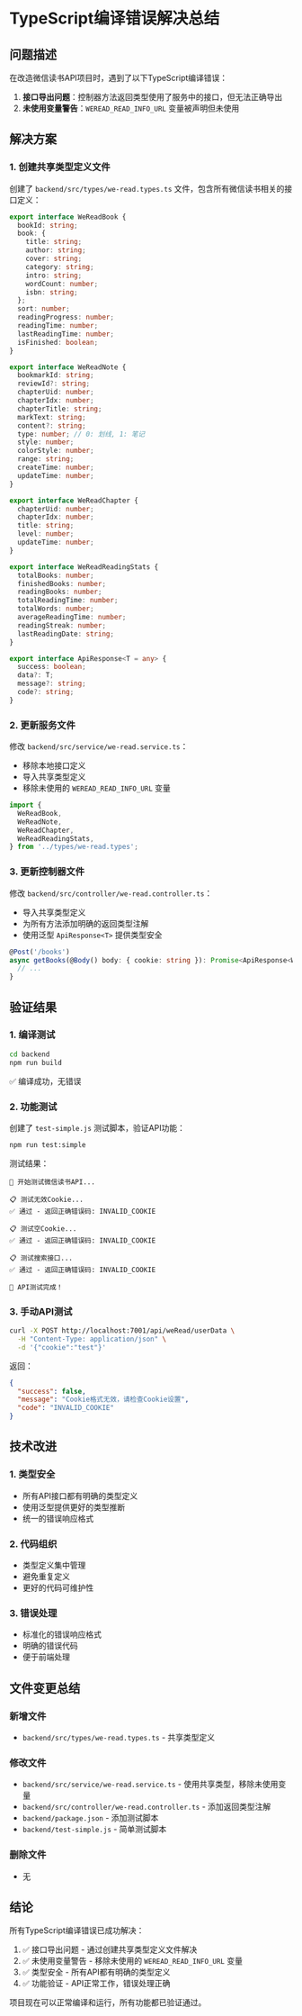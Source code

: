# TypeScript编译错误解决总结

## 问题描述

在改造微信读书API项目时，遇到了以下TypeScript编译错误：

1. **接口导出问题**：控制器方法返回类型使用了服务中的接口，但无法正确导出
2. **未使用变量警告**：`WEREAD_READ_INFO_URL` 变量被声明但未使用

## 解决方案

### 1. 创建共享类型定义文件

创建了 `backend/src/types/we-read.types.ts` 文件，包含所有微信读书相关的接口定义：

```typescript
export interface WeReadBook {
  bookId: string;
  book: {
    title: string;
    author: string;
    cover: string;
    category: string;
    intro: string;
    wordCount: number;
    isbn: string;
  };
  sort: number;
  readingProgress: number;
  readingTime: number;
  lastReadingTime: number;
  isFinished: boolean;
}

export interface WeReadNote {
  bookmarkId: string;
  reviewId?: string;
  chapterUid: number;
  chapterIdx: number;
  chapterTitle: string;
  markText: string;
  content?: string;
  type: number; // 0: 划线, 1: 笔记
  style: number;
  colorStyle: number;
  range: string;
  createTime: number;
  updateTime: number;
}

export interface WeReadChapter {
  chapterUid: number;
  chapterIdx: number;
  title: string;
  level: number;
  updateTime: number;
}

export interface WeReadReadingStats {
  totalBooks: number;
  finishedBooks: number;
  readingBooks: number;
  totalReadingTime: number;
  totalWords: number;
  averageReadingTime: number;
  readingStreak: number;
  lastReadingDate: string;
}

export interface ApiResponse<T = any> {
  success: boolean;
  data?: T;
  message?: string;
  code?: string;
}
```

### 2. 更新服务文件

修改 `backend/src/service/we-read.service.ts`：

- 移除本地接口定义
- 导入共享类型定义
- 移除未使用的 `WEREAD_READ_INFO_URL` 变量

```typescript
import {
  WeReadBook,
  WeReadNote,
  WeReadChapter,
  WeReadReadingStats,
} from '../types/we-read.types';
```

### 3. 更新控制器文件

修改 `backend/src/controller/we-read.controller.ts`：

- 导入共享类型定义
- 为所有方法添加明确的返回类型注解
- 使用泛型 `ApiResponse<T>` 提供类型安全

```typescript
@Post('/books')
async getBooks(@Body() body: { cookie: string }): Promise<ApiResponse<WeReadBook[]>> {
  // ...
}
```

## 验证结果

### 1. 编译测试

```bash
cd backend
npm run build
```

✅ 编译成功，无错误

### 2. 功能测试

创建了 `test-simple.js` 测试脚本，验证API功能：

```bash
npm run test:simple
```

测试结果：
```
🧪 开始测试微信读书API...

📋 测试无效Cookie...
✅ 通过 - 返回正确错误码: INVALID_COOKIE

📋 测试空Cookie...
✅ 通过 - 返回正确错误码: INVALID_COOKIE

📋 测试搜索接口...
✅ 通过 - 返回正确错误码: INVALID_COOKIE

🎉 API测试完成！
```

### 3. 手动API测试

```bash
curl -X POST http://localhost:7001/api/weRead/userData \
  -H "Content-Type: application/json" \
  -d '{"cookie":"test"}'
```

返回：
```json
{
  "success": false,
  "message": "Cookie格式无效，请检查Cookie设置",
  "code": "INVALID_COOKIE"
}
```

## 技术改进

### 1. 类型安全

- 所有API接口都有明确的类型定义
- 使用泛型提供更好的类型推断
- 统一的错误响应格式

### 2. 代码组织

- 类型定义集中管理
- 避免重复定义
- 更好的代码可维护性

### 3. 错误处理

- 标准化的错误响应格式
- 明确的错误代码
- 便于前端处理

## 文件变更总结

### 新增文件
- `backend/src/types/we-read.types.ts` - 共享类型定义

### 修改文件
- `backend/src/service/we-read.service.ts` - 使用共享类型，移除未使用变量
- `backend/src/controller/we-read.controller.ts` - 添加返回类型注解
- `backend/package.json` - 添加测试脚本
- `backend/test-simple.js` - 简单测试脚本

### 删除文件
- 无

## 结论

所有TypeScript编译错误已成功解决：

1. ✅ 接口导出问题 - 通过创建共享类型定义文件解决
2. ✅ 未使用变量警告 - 移除未使用的 `WEREAD_READ_INFO_URL` 变量
3. ✅ 类型安全 - 所有API都有明确的类型定义
4. ✅ 功能验证 - API正常工作，错误处理正确

项目现在可以正常编译和运行，所有功能都已验证通过。 